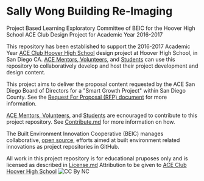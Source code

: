 # Sally Wong Building Re-Imaging
Project Based Learning Exploratory Committee of BEIC for the Hoover High School ACE Club Design Project for Academic Year 2016-2017

This repository has been established to support the 2016-2017 Academic Year [ACE Club Hoover High School](https://www.facebook.com/ACEHooverHS/) design project at Hoover High School, in San Diego CA.  [ACE Mentors, Volunteers](http://www.acementor.org/mentors-volunteers/), and [Students](http://www.acementor.org/students/) can use this repository to collaboratively develop and host their project development and design content.

This project aims to deliver the proposal content requested by the ACE San Diego Board of Directors for a "Smart Growth Project" within San Diego County.  See the [Request For Proposal (RFP) document](https://github.com/BEICBIM/2016-2017ACE_CA_SD_Hoover/blob/master/Docs/ACE%20Project%20RFP%202016-17_R1.pdf) for more information.

[ACE Mentors, Volunteers](http://www.acementor.org/mentors-volunteers/), and [Students](http://www.acementor.org/students/) are ecnouraged to contribute to this project repository.  See [Contribute.md](https://github.com/BEICBIM/2016-2017ACE_CA_SD_Hoover/blob/master/Contribute.md) for more information on how. 

The Built Environment Innovation Cooperative (BEIC) manages collaborative, [open source](https://en.wikipedia.org/wiki/Creative_Commons), efforts aimed at built environment related innovations as project repositories in GitHub. 

All work in this project repository is for educational pruposes only and is licensed as described in [License.md](https://github.com/BEICBIM/2016-2017ACE_CA_SD_Hoover/blob/master/License.md)  Attribution to be given to [ACE Club Hoover High School](https://www.facebook.com/ACEHooverHS/)
![CC By NC](https://licensebuttons.net/l/by-nc/3.0/88x31.png)
